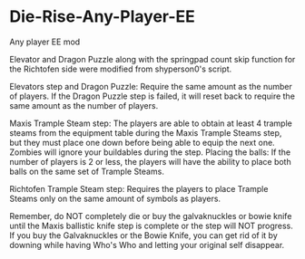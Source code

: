 # Die-Rise-Any-Player-EE
Any player EE mod 

Elevator and Dragon Puzzle along with the springpad count skip function for the Richtofen side were modified from shyperson0's script.

Elevators step and Dragon Puzzle: Require the same amount as the number of players. If the Dragon Puzzle step is failed, it will reset back to require the same amount as the number of players.

Maxis Trample Steam step: The players are able to obtain at least 4 trample steams from the equipment table during the Maxis Trample Steams step, but they must place one down before being able to equip the next one. Zombies will ignore your buildables during the step.
Placing the balls: If the number of players is 2 or less, the players will have the ability to place both balls on the same set of Trample Steams.

Richtofen Trample Steam step: Requires the players to place Trample Steams only on the same amount of symbols as players.

Remember, do NOT completely die or buy the galvaknuckles or bowie knife until the Maxis ballistic knife step is complete or the step will NOT progress. If you buy the Galvaknuckles or the Bowie Knife, you can get rid of it by downing while having Who's Who and letting your original self disappear.
